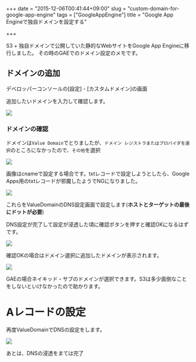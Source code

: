 +++
date = "2015-12-06T00:41:44+09:00"
slug = "custom-domain-for-google-app-engine"
tags = ["GoogleAppEngine"]
title = "Google App Engineで独自ドメインを設定する"

+++

S3 + 独自ドメインで公開していた静的なWebサイトをGoogle App Engineに移行しました。
その時のGAEでのドメイン設定のメモです。

## ドメインの追加

デベロッパーコンソールの[設定] - [カスタムドメイン]の画面

追加したいドメインを入力して確認します。

![](/post/2015/12/gae-domain1.jpg)

### ドメインの確認

ドメインは`Value Domain`でとりましたが、`ドメイン レジストラまたはプロバイダを選択`のところになかったので、`その他`を選択

![](/post/2015/12/gae-domain3.jpg)

画像はcnameで設定する場合です。txtレコードで設定しようとしたら、Google Apps用のtxtレコードが邪魔したようでNGになりました。

![](/post/2015/12/gae-domain2.jpg)

これらをValueDomainのDNS設定画面で設定します(**ホストとターゲットの最後にドットが必要**)

DNS設定が完了して設定が浸透した頃に確認ボタンを押すと確認OKになるはずです。

![](/post/2015/12/gae-domain4.jpg)

確認OKの場合はドメイン選択に追加したドメインが表示されます。

![](/post/2015/12/gae-domain5.jpg)

GAEの場合ネイキッド・サブのドメインが選択できます。S3は多少面倒なことをしないといけなかったので助かります。

# Aレコードの設定

再度ValueDomainでDNSの設定をします。

![](/post/2015/12/gae-domain6.jpg)

あとは、DNSの浸透をまては完了
